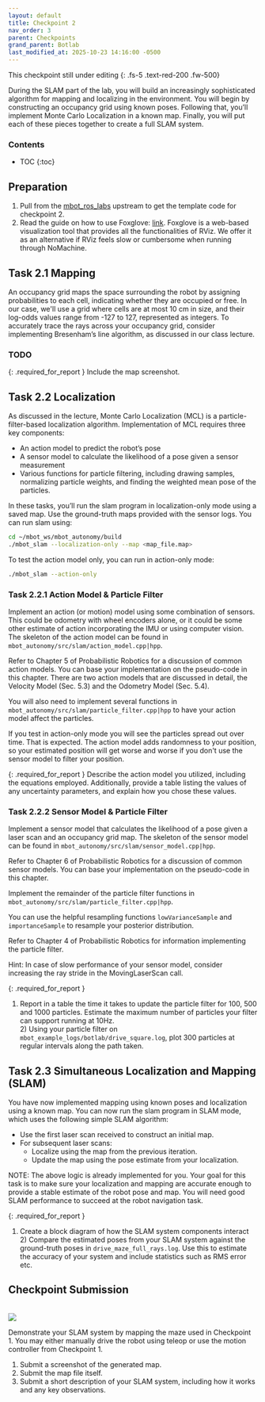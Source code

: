 ```yaml
---
layout: default
title: Checkpoint 2
nav_order: 3
parent: Checkpoints
grand_parent: Botlab
last_modified_at: 2025-10-23 14:16:00 -0500
---
```


This checkpoint still under editing
{: .fs-5 .text-red-200 .fw-500}

During the SLAM part of the lab, you will build an increasingly sophisticated algorithm for mapping and localizing in the environment. You will begin by constructing an occupancy grid using known poses. Following that, you’ll implement Monte Carlo Localization in a known map. Finally, you will put each of these pieces together to create a full SLAM system.


### Contents
* TOC
{:toc}

## Preparation

1. Pull from the [mbot_ros_labs](https://gitlab.eecs.umich.edu/rob550-f25/mbot_labs_ws) upstream to get the template code for checkpoint 2. 
2. Read the guide on how to use Foxglove: [link](). Foxglove is a web-based visualization tool that provides all the functionalities of RViz. We offer it as an alternative if RViz feels slow or cumbersome when running through NoMachine.

## Task 2.1 Mapping

An occupancy grid maps the space surrounding the robot by assigning probabilities to each cell, indicating whether they are occupied or free. In our case, we'll use a grid where cells are at most 10 cm in size, and their log-odds values range from -127 to 127, represented as integers. To accurately trace the rays across your occupancy grid, consider implementing Bresenham’s line algorithm, as discussed in our class lecture.

### TODO

{: .required_for_report } 
Include the map screenshot.


## Task 2.2 Localization
As discussed in the lecture, Monte Carlo Localization (MCL) is a particle-filter-based localization algorithm. Implementation of MCL requires three key components: 
- An action model to predict the robot’s pose
- A sensor model to calculate the likelihood of a pose given a sensor measurement
- Various functions for particle filtering, including drawing samples, normalizing particle weights, and finding the weighted mean pose of the particles. 

In these tasks, you’ll run the slam program in localization-only mode using a saved map. Use the ground-truth maps provided with the sensor logs. You can run slam using: 
```bash
cd ~/mbot_ws/mbot_autonomy/build
./mbot_slam --localization-only --map <map_file.map>
```

To test the action model only, you can run in action-only mode:
```bash
./mbot_slam --action-only
```

### Task 2.2.1 Action Model & Particle Filter
Implement an action (or motion) model using some combination of sensors. This could be odometry with wheel encoders alone, or it could be some other estimate of action incorporating the IMU or using computer vision. The skeleton of the action model can be found in `mbot_autonomy/src/slam/action_model.cpp|hpp`.

Refer to Chapter 5 of Probabilistic Robotics for a discussion of common action models. You can base your implementation on the pseudo-code in this chapter. There are two action models that are discussed in detail, the Velocity Model (Sec. 5.3) and the Odometry Model (Sec. 5.4).

You will also need to implement several functions in `mbot_autonomy/src/slam/particle_filter.cpp|hpp` to have your action model affect the particles.

If you test in action-only mode you will see the particles spread out over time. That is expected. The action model adds randomness to your position, so your estimated position will get worse and worse if you don't use the sensor model to filter your position.

{: .required_for_report } 
Describe the action model you utilized, including the equations employed. Additionally, provide a table listing the values of any uncertainty parameters, and explain how you chose these values.

### Task 2.2.2 Sensor Model & Particle Filter
Implement a sensor model that calculates the likelihood of a pose given a laser scan and an occupancy grid map. The skeleton of the sensor model can be found in `mbot_autonomy/src/slam/sensor_model.cpp|hpp`.  

Refer to Chapter 6 of Probabilistic Robotics for a discussion of common sensor models. You can base your implementation on the pseudo-code in this chapter.  

Implement the remainder of the particle filter functions in `mbot_autonomy/src/slam/particle_filter.cpp|hpp`.

You can use the helpful resampling functions `lowVarianceSample` and `importanceSample` to resample your posterior distribution.

Refer to Chapter 4 of Probabilistic Robotics for information implementing the particle filter.

Hint: In case of slow performance of your sensor model, consider increasing the ray stride in the MovingLaserScan call.

{: .required_for_report } 
1) Report in a table the time it takes to update the particle filter for 100, 500 and 1000 particles. Estimate the maximum number of particles your filter can support running at 10Hz.
<br> 2) Using your particle filter on `mbot_example_logs/botlab/drive_square.log`, plot 300 particles at regular intervals along the path taken.

## Task 2.3 Simultaneous Localization and Mapping (SLAM)
You have now implemented mapping using known poses and localization using a known map. You can now run the slam program in SLAM mode, which uses the following simple SLAM algorithm:
- Use the first laser scan received to construct an initial map.
- For subsequent laser scans:
    - Localize using the map from the previous iteration.
    - Update the map using the pose estimate from your localization.

NOTE: The above logic is already implemented for you. Your goal for this task is to make sure your localization and mapping are accurate enough to provide a stable estimate of the robot pose and map. You will need good SLAM performance to succeed at the robot navigation task.

{: .required_for_report } 
1) Create a block diagram of how the SLAM system components interact
<br> 2) Compare the estimated poses from your SLAM system against the ground-truth poses in `drive_maze_full_rays.log`. Use this to estimate the accuracy of your system and include statistics such as RMS error etc.


## Checkpoint Submission
<br>
<a class="image-link" href="/assets/images/botlab/checkpoints/checkpoint1-maze.png">
<img src="/assets/images/botlab/checkpoints/checkpoint1-maze.png" alt=" " style="max-width:600px;"/>
</a>

Demonstrate your SLAM system by mapping the maze used in Checkpoint 1. You may either manually drive the robot using teleop or use the motion controller from Checkpoint 1.
1. Submit a screenshot of the generated map.
2. Submit the map file itself.
3. Submit a short description of your SLAM system, including how it works and any key observations.